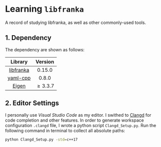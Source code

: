 # Learning `libfranka`

A record of studying libfranka, as well as other commonly-used tools.

## 1. Dependency

The dependency are shown as follows:

|Library|Version|
|:---:|:---:|
|[libfranka](https://github.com/frankaemika/libfranka)|$0.15.0$|
|[yaml-cpp](https://github.com/jbeder/yaml-cpp)|$0.8.0$|
|[Eigen](https://eigen.tuxfamily.org/dox/)|$\geq 3.3.7$|

## 2. Editor Settings

I personally use *Visual Studio Code* as my editor. I swithed to [Clangd](https://clangd.llvm.org/) for code completion and other features. In order to generate workspace configuration `.clangd` file, I wrote a python script `Clangd_Setup.py`. Run the following command in terminal to collect all absolute paths:

```bash
python Clangd_Setup.py -std=c++17
```
